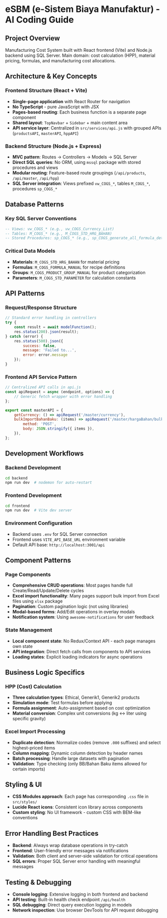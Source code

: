 # eSBM (e-Sistem Biaya Manufaktur) - AI Coding Guide

## Project Overview
Manufacturing Cost System built with React frontend (Vite) and Node.js backend using SQL Server. Main domain: cost calculation (HPP), material pricing, formulas, and manufacturing cost allocations.

## Architecture & Key Concepts

### Frontend Structure (React + Vite)
- **Single-page application** with React Router for navigation
- **No TypeScript** - pure JavaScript with JSX
- **Pages-based routing**: Each business function is a separate page component
- **Shared layout**: `TopNavbar` + `Sidebar` + main content area
- **API service layer**: Centralized in `src/services/api.js` with grouped APIs (`productsAPI`, `masterAPI`, `hppAPI`)

### Backend Structure (Node.js + Express)
- **MVC pattern**: Routes → Controllers → Models → SQL Server
- **Direct SQL queries**: No ORM, using `mssql` package with stored procedures and views
- **Modular routing**: Feature-based route groupings (`/api/products`, `/api/master`, `/api/hpp`)
- **SQL Server integration**: Views prefixed `vw_COGS_*`, tables `M_COGS_*`, procedures `sp_COGS_*`

## Database Patterns

### Key SQL Server Conventions
```sql
-- Views: vw_COGS_* (e.g., vw_COGS_Currency_List)
-- Tables: M_COGS_* (e.g., M_COGS_STD_HRG_BAHAN)
-- Stored Procedures: sp_COGS_* (e.g., sp_COGS_generate_all_formula_detail)
```

### Critical Data Models
- **Materials**: `M_COGS_STD_HRG_BAHAN` for material pricing
- **Formulas**: `M_COGS_FORMULA_MANUAL` for recipe definitions  
- **Groups**: `M_COGS_PRODUCT_GROUP_MANUAL` for product categorization
- **Parameters**: `M_COGS_STD_PARAMETER` for calculation constants

## API Patterns

### Request/Response Structure
```javascript
// Standard error handling in controllers
try {
    const result = await modelFunction();
    res.status(200).json(result);
} catch (error) {
    res.status(500).json({
        success: false,
        message: 'Failed to...',
        error: error.message
    });
}
```

### Frontend API Service Pattern
```javascript
// Centralized API calls in api.js
const apiRequest = async (endpoint, options) => {
    // Generic fetch wrapper with error handling
};

export const masterAPI = {
    getCurrency: () => apiRequest('/master/currency'),
    bulkImportBahanBaku: (items) => apiRequest('/master/hargaBahan/bulk-import-bahan-baku', {
        method: 'POST',
        body: JSON.stringify({ items }),
    }),
};
```

## Development Workflows

### Backend Development
```bash
cd backend
npm run dev  # nodemon for auto-restart
```

### Frontend Development  
```bash
cd frontend
npm run dev  # Vite dev server
```

### Environment Configuration
- Backend uses `.env` for SQL Server connection
- Frontend uses `VITE_API_BASE_URL` environment variable
- Default API base: `http://localhost:3001/api`

## Component Patterns

### Page Components
- **Comprehensive CRUD operations**: Most pages handle full Create/Read/Update/Delete cycles
- **Excel import functionality**: Many pages support bulk import from Excel files using `xlsx` package
- **Pagination**: Custom pagination logic (not using libraries)
- **Modal-based forms**: Add/Edit operations in overlay modals
- **Notification system**: Using `awesome-notifications` for user feedback

### State Management
- **Local component state**: No Redux/Context API - each page manages own state
- **API integration**: Direct fetch calls from components to API services
- **Loading states**: Explicit loading indicators for async operations

## Business Logic Specifics

### HPP (Cost) Calculation
- **Three calculation types**: Ethical, Generik1, Generik2 products
- **Simulation mode**: Test formulas before applying
- **Formula assignment**: Auto-assignment based on cost optimization
- **Material conversion**: Complex unit conversions (kg ↔ liter using specific gravity)

### Excel Import Processing
- **Duplicate detection**: Normalize codes (remove `.000` suffixes) and select highest-priced items
- **Column mapping**: Dynamic column detection by header names
- **Batch processing**: Handle large datasets with pagination
- **Validation**: Type checking (only BB/Bahan Baku items allowed for certain imports)

## Styling & UI
- **CSS Modules approach**: Each page has corresponding `.css` file in `src/styles/`
- **Lucide React icons**: Consistent icon library across components
- **Custom styling**: No UI framework - custom CSS with BEM-like conventions

## Error Handling Best Practices
- **Backend**: Always wrap database operations in try-catch
- **Frontend**: User-friendly error messages via notifications
- **Validation**: Both client and server-side validation for critical operations
- **SQL errors**: Proper SQL Server error handling with meaningful messages

## Testing & Debugging
- **Console logging**: Extensive logging in both frontend and backend
- **API testing**: Built-in health check endpoint `/api/health`
- **SQL debugging**: Direct query execution logging in models
- **Network inspection**: Use browser DevTools for API request debugging